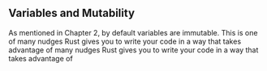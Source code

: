 ## Variables and Mutability

As mentioned in Chapter 2, by default variables are immutable. This is one of
many nudges Rust gives you to write your code in a way that takes advantage of
many nudges Rust gives you to write your code in a way that takes advantage of
